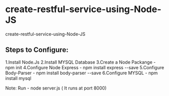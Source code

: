 # create-restful-service-using-Node-JS
create-restful-service-using-Node-JS

## Steps to Configure: 

1.Install Node.Js
2.Install MYSQL Database
3.Create a Node Packange - npm init
4.Configure Node Express - npm install express --save
5.Configure Body-Parser - npm install body-parser --save
6.Configure MYSQL - npm install mysql

Note: Run - node server.js ( It runs at port 8000)
